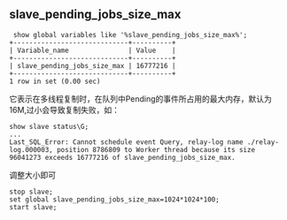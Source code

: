 slave_pending_jobs_size_max
-----
```
 show global variables like '%slave_pending_jobs_size_max%';
+-----------------------------+----------+
| Variable_name               | Value    |
+-----------------------------+----------+
| slave_pending_jobs_size_max | 16777216 |
+-----------------------------+----------+
1 row in set (0.00 sec)
```
它表示在多线程复制时，在队列中Pending的事件所占用的最大内存，默认为16M,过小会导致复制失败，如：
```
show slave status\G;
...
Last_SQL_Error: Cannot schedule event Query, relay-log name ./relay-log.000003, position 8786809 to Worker thread because its size 96041273 exceeds 16777216 of slave_pending_jobs_size_max.
```
调整大小即可
```
stop slave;
set global slave_pending_jobs_size_max=1024*1024*100;
start slave;
```

